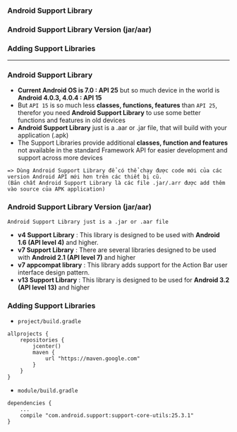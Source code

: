 ### Android Support Library
### Android Support Library Version (jar/aar)
### Adding Support Libraries

----------------------------------------

### Android Support Library 
* **Current Android OS is 7.0 : API 25** but so much device in the world is **Android 4.0.3, 4.0.4 : API 15** 
* But `API 15` is so much less **classes, functions, features** than `API 25`, therefor you need **Android Support Library** to use some better functions and features in old devices
* **Android Support Library** just is a .aar or .jar file, that will build with your application (.apk)
* The Support Libraries provide additional **classes, function and features** not available in the standard Framework API for easier development and support across more devices

```
=> Dùng Android Support Library để có thể chạy được code mới của các version Android API mới hơn trên các thiết bị cũ.
(Bản chất Android Support Library là các file .jar/.arr được add thêm vào source của APK application)
```

### Android Support Library Version (jar/aar)
```
Android Support Library just is a .jar or .aar file
```

* **v4 Support Library** : This library is designed to be used with **Android 1.6 (API level 4)** and higher.
* **v7 Support Library** : There are several libraries designed to be used with **Android 2.1 (API level 7)** and higher
* **v7 appcompat library** : This library adds support for the Action Bar user interface design pattern.
* **v13 Support Library** : This library is designed to be used for **Android 3.2 (API level 13)** and higher

### Adding Support Libraries
* `project/build.gradle`

```
allprojects {
    repositories {
        jcenter()
        maven {
            url "https://maven.google.com"
        }
    }
}
```

* `module/build.gradle`

```
dependencies {
    ...
    compile "com.android.support:support-core-utils:25.3.1"
}
```
